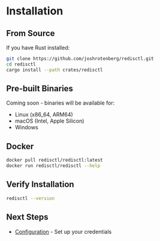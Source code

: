 # Installation

## From Source

If you have Rust installed:

```bash
git clone https://github.com/joshrotenberg/redisctl.git
cd redisctl
cargo install --path crates/redisctl
```

## Pre-built Binaries

Coming soon - binaries will be available for:
- Linux (x86_64, ARM64)
- macOS (Intel, Apple Silicon)
- Windows

## Docker

```bash
docker pull redisctl/redisctl:latest
docker run redisctl/redisctl --help
```

## Verify Installation

```bash
redisctl --version
```

## Next Steps

- [Configuration](./configuration.md) - Set up your credentials